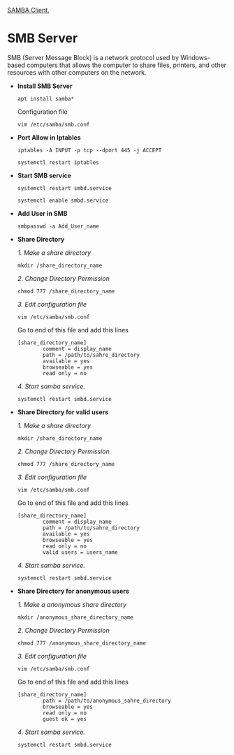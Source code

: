 [SAMBA Client.](https://github.com/Mr-Secure-Code/Linux_Server/blob/main/Debian/Samba/samba%20client.md)
# SMB Server
SMB (Server Message Block) is a network protocol used by Windows-based computers that allows the computer to share files, printers, and other resources with other computers on the network.

-   **Install SMB Server**
	```
	apt install samba*
	```
    
	Configuration file
    ```
	vim /etc/samba/smb.conf
	```	
-   **Port Allow in Iptables**
    ```
	iptables -A INPUT -p tcp --dport 445 -j ACCEPT
	```	
	```
	systemctl restart iptables
	```	
-   **Start SMB service**
	```
	systemctl restart smbd.service
	```
    ```
	systemctl enable smbd.service
	```
-   **Add User in SMB**
	```
	smbpasswd -a Add_User_name
    ```

-	**Share Directory**

	*1. Make a share directory*
	```
	mkdir /share_directory_name
	```
	*2. Change Directory Permission*
	```
	chmod 777 /share_directory_name
	```
	*3. Edit configuration file*
	```
	vim /etc/samba/smb.conf
	```
	Go to end of this file and add this lines
		
		[share_directory_name]
				comment	= display_name
				path = /path/to/sahre_directory
				available = yes
				browseable = yes
				read only = no

	*4. Start samba service.*

	```
	systemctl restart smbd.service
	```
-	**Share Directory for valid users**

	*1. Make a share directory*
	```
	mkdir /share_directory_name
	```
	*2. Change Directory Permission*
	```
	chmod 777 /share_directory_name
	```
	*3. Edit configuration file*
	```
	vim /etc/samba/smb.conf
	```
	Go to end of this file and add this lines
		
		[share_directory_name]
				comment	= display_name
				path = /path/to/sahre_directory
				available = yes
				browseable = yes
				read only = no
				valid users = users_name
	*4. Start samba service.*

	```
	systemctl restart smbd.service
	```
-	**Share Directory for anonymous users**

	*1. Make a anonymous share directory*
	```
	mkdir /anonymous_share_directory_name
	```
	*2. Change Directory Permission*
	```
	chmod 777 /anonymous_share_directory_name
	```
	*3. Edit configuration file*
	```
	vim /etc/samba/smb.conf
	```
	Go to end of this file and add this lines
		
		[share_directory_name]
				path = /path/to/anonymous_sahre_directory
				browseable = yes
				read only = no
				guest ok = yes

	*4. Start samba service.*
	```
	systemctl restart smbd.service
	```
